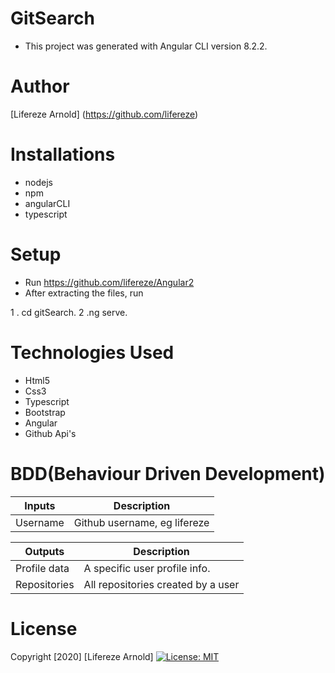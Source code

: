 # GitSearch
* This project was generated with Angular CLI version 8.2.2.
# Author
[Lifereze Arnold] (https://github.com/lifereze)

# Installations
- nodejs
- npm
- angularCLI
- typescript
# Setup
* Run https://github.com/lifereze/Angular2
* After extracting the files, run

1 . cd gitSearch.
2 .ng serve.

# Technologies Used
- Html5
- Css3
- Typescript
- Bootstrap
- Angular
- Github Api's
# BDD(Behaviour Driven Development)
| Inputs  | Description |
| ------------- | ------------- |
| Username |Github username, eg lifereze |

| Outputs  | Description |
| ------------- | ------------- |
|Profile data  | A specific user profile info.|
| Repositories | All repositories created by a user  |

# License
Copyright [2020] [Lifereze Arnold]
[![License: MIT](https://img.shields.io/badge/License-MIT-yellow.svg)](https://opensource.org/licenses/MIT)

